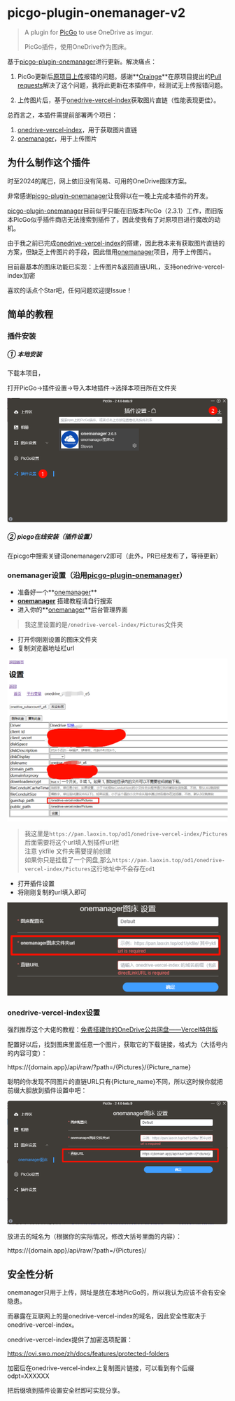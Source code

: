 # picgo-plugin-onemanager-v2

>  A plugin for [PicGo](https://github.com/Molunerfinn/PicGo) to use OneDrive as imgur.
>
> PicGo插件，使用OneDrive作为图床。

基于[picgo-plugin-onemanager](https://github.com/laoxinH/picgo-plugin-onemanager)进行更新。解决痛点：

1. PicGo更新后[原项目上传](https://github.com/laoxinH/picgo-plugin-onemanager)报错的问题。感谢**[Orainge](https://github.com/Orainge)**在原项目提出的[Pull requests](https://github.com/laoxinH/picgo-plugin-onemanager/pull/7)解决了这个问题，我将此更新在本插件中，经测试无上传报错问题。

2. 上传图片后，基于[onedrive-vercel-index](https://github.com/spencerwooo/onedrive-vercel-index)获取图片直链（性能表现更佳）。

总而言之，本插件需提前部署两个项目：

1. [onedrive-vercel-index](https://github.com/spencerwooo/onedrive-vercel-index)，用于获取图片直链
2. [onemanager](https://github.com/qkqpttgf/OneManager-php)，用于上传图片

## 为什么制作这个插件

时至2024的尾巴，网上依旧没有简易、可用的OneDrive图床方案。

非常感谢[picgo-plugin-onemanager](https://github.com/laoxinH/picgo-plugin-onemanager)让我得以在一晚上完成本插件的开发。

[picgo-plugin-onemanager](https://github.com/laoxinH/picgo-plugin-onemanager)目前似乎只能在旧版本PicGo（2.3.1）工作，而旧版本PicGo似乎插件商店无法搜索到插件了，因此使我有了对原项目进行魔改的动机。

由于我之前已完成[onedrive-vercel-index](https://github.com/spencerwooo/onedrive-vercel-index)的搭建，因此我本来有获取图片直链的方案，但缺乏上传图片的手段，因此借用[onemanager](https://github.com/qkqpttgf/OneManager-php)项目，用于上传图片。

目前最基本的图床功能已实现：上传图片&返回直链URL，支持onedrive-vercel-index加密

喜欢的话点个Star吧，任何问题欢迎提Issue！

## 简单的教程

### 插件安装

##### ① 本地安装

下载本项目，

打开PicGo->插件设置->导入本地插件->选择本项目所在文件夹

![image-20241210152410728](./Pictures/1733815450770.png)

##### ② picgo在线安装（插件设置）

在picgo中搜索关键词onemanagerv2即可（此外，PR已经发布了，等待更新）

### onemanager设置（沿用[picgo-plugin-onemanager](https://github.com/laoxinH/picgo-plugin-onemanager)）

- 准备好一个**[onemanager](https://github.com/qkqpttgf/OneManager-php)** 
- **[onemanager](https://github.com/qkqpttgf/OneManager-php)** 搭建教程请自行搜索
- 进入你的**[onemanager](https://github.com/qkqpttgf/OneManager-php)**后台管理界面

> 我这里设置的是`/onedrive-vercel-index/Pictures`文件夹

- 打开你刚刚设置的图床文件夹
- 复制浏览器地址栏url

![image-20241210153229714](./Pictures/1733815949757.png)

> 我这里是`https://pan.laoxin.top/od1/onedrive-vercel-index/Pictures`后面需要将这个url填入到插件url栏<br>
> 注意 ykfile 文件夹需要提前创建<br>
> 如果你只是挂载了一个网盘,那么`https://pan.laoxin.top/od1/onedrive-vercel-index/Pictures`这行地址中不会存在`od1`

- 打开插件设置
- 将刚刚复制的url填入即可

![image-20241210153342235](./Pictures/1733816022257.png)

### onedrive-vercel-index设置

强烈推荐这个大佬的教程：[免费搭建你的OneDrive公共网盘——Vercel特供版](https://www.iamdt.cn/archives/22)

配置好以后，找到图床里面任意一个图片，获取它的下载链接，格式为（大括号内的内容可变）：

https://{domain.app}/api/raw/?path=/{Pictures}/{Picture_name}

聪明的你发现不同图片的直链URL只有{Picture_name}不同，所以这时候你就把前缀大胆放到插件设置中吧：

![image-20241210154047163](./Pictures/1733816447201.png)

放进去的域名为（根据你的实际情况，修改大括号里面的内容）：

https://{domain.app}/api/raw/?path=/{Pictures}/

## 安全性分析

onemanager只用于上传，网址是放在本地PicGo的，所以我认为应该不会有安全隐患。

而暴露在互联网上的是onedrive-vercel-index的域名，因此安全性取决于onedrive-vercel-index。

onedrive-vercel-index提供了加密选项配置：

https://ovi.swo.moe/zh/docs/features/protected-folders

加密后在onedrive-vercel-index上复制图片链接，可以看到有个后缀odpt=XXXXXX

把后缀填到插件设置安全栏即可实现分享。

